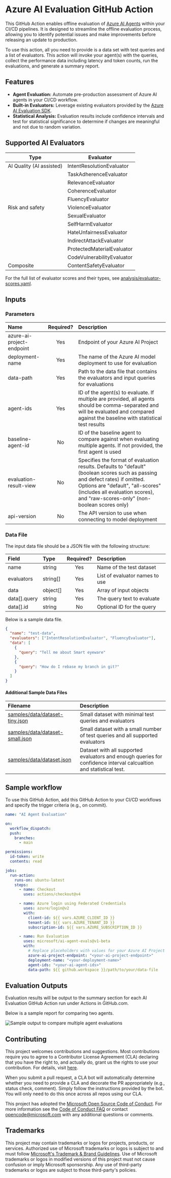 # Azure AI Evaluation GitHub Action

This GitHub Action enables offline evaluation of [Azure AI Agents](https://learn.microsoft.com/en-us/azure/ai-services/agents/) within your CI/CD pipelines. It is designed to streamline the offline evaluation process, allowing you to identify potential issues and make improvements before releasing an update to production.

To use this action, all you need to provide is a data set with test queries and a list of evaluators. This action will invoke your agent(s) with the queries, collect the performance data including latency and token counts, run the evaluations, and generate a summary report.

## Features

- **Agent Evaluation:** Automate pre-production assessment of Azure AI agents in your CI/CD workflow.
- **Built-in Evaluators:** Leverage existing evaluators provided by the [Azure AI Evaluation SDK](https://learn.microsoft.com/en-us/azure/ai-studio/how-to/develop/evaluate-sdk).
- **Statistical Analysis:** Evaluation results include confidence intervals and test for statistical significance to determine if changes are meaningful and not due to random variation.

## Supported AI Evaluators

| Type                     | Evaluator                  |
| ------------------------ | -------------------------- |
| AI Quality (AI assisted) | IntentResolutionEvaluator  |
|                          | TaskAdherenceEvaluator     |
|                          | RelevanceEvaluator         |
|                          | CoherenceEvaluator         |
|                          | FluencyEvaluator           |
| Risk and safety          | ViolenceEvaluator          |
|                          | SexualEvaluator            |
|                          | SelfHarmEvaluator          |
|                          | HateUnfairnessEvaluator    |
|                          | IndirectAttackEvaluator    |
|                          | ProtectedMaterialEvaluator |
|                          | CodeVulnerabilityEvaluator |
| Composite                | ContentSafetyEvaluator     |

For the full list of evaluator scores and their types, see [analysis/evaluator-scores.yaml](analysis/evaluator-scores.yaml).

## Inputs

### Parameters

| Name                      | Required? | Description                                                                                                                                                                                                                                           |
| :------------------------ | :-------: | :---------------------------------------------------------------------------------------------------------------------------------------------------------------------------------------------------------------------------------------------------- |
| azure-ai-project-endpoint |    Yes    | Endpoint of your Azure AI Project                                                                                                                                                                                                                     |
| deployment-name           |    Yes    | The name of the Azure AI model deployment to use for evaluation                                                                                                                                                                                       |
| data-path                 |    Yes    | Path to the data file that contains the evaluators and input queries for evaluations                                                                                                                                                                  |
| agent-ids                 |    Yes    | ID of the agent(s) to evaluate. If multiple are provided, all agents should be comma-separated and will be evaluated and compared against the baseline with statistical test results                                                                  |
| baseline-agent-id         |    No     | ID of the baseline agent to compare against when evaluating multiple agents. If not provided, the first agent is used                                                                                                                                 |
| evaluation-result-view    |    No     | Specifies the format of evaluation results. Defaults to "default" (boolean scores such as passing and defect rates) if omitted. Options are "default", "all-scores" (includes all evaluation scores), and "raw-scores-only" (non-boolean scores only) |
| api-version               |    No     | The API version to use when connecting to model deployment                                                                                                                                                                                            |

### Data File

The input data file should be a JSON file with the following structure:

| Field        | Type     | Required? | Description                    |
| :----------- | :------- | :-------: | :----------------------------- |
| name         | string   |    Yes    | Name of the test dataset       |
| evaluators   | string[] |    Yes    | List of evaluator names to use |
| data         | object[] |    Yes    | Array of input objects         |
| data[].query | string   |    Yes    | The query text to evaluate     |
| data[].id    | string   |    No     | Optional ID for the query      |

Below is a sample data file.

```JSON
{
  "name": "test-data",
  "evaluators": ["IntentResolutionEvaluator", "FluencyEvaluator"],
  "data": [
    {
      "query": "Tell me about Smart eyeware"
    },
    {
      "query": "How do I rebase my branch in git?"
    }
  ]
}
```

#### Additional Sample Data Files

| Filename                                                           | Description                                                                                                        |
| :----------------------------------------------------------------- | :----------------------------------------------------------------------------------------------------------------- |
| [samples/data/dataset-tiny.json](samples/data/dataset-tiny.json)   | Small dataset with minimal test queries and evaluators                                                             |
| [samples/data/dataset-small.json](samples/data/dataset-small.json) | Small dataset with a small number of test queries and all supported evaluators                                     |
| [samples/data/dataset.json](samples/data/dataset.json)             | Dataset with all supported evaluators and enough queries for confidence interval calcualtion and statistical test. |

## Sample workflow

To use this GitHub Action, add this GitHub Action to your CI/CD workflows and specify the trigger criteria (e.g., on commit).

```yaml
name: "AI Agent Evaluation"

on:
  workflow_dispatch:
  push:
    branches:
      - main

permissions:
  id-token: write
  contents: read

jobs:
  run-action:
    runs-on: ubuntu-latest
    steps:
      - name: Checkout
        uses: actions/checkout@v4

      - name: Azure login using Federated Credentials
        uses: azure/login@v2
        with:
          client-id: ${{ vars.AZURE_CLIENT_ID }}
          tenant-id: ${{ vars.AZURE_TENANT_ID }}
          subscription-id: ${{ vars.AZURE_SUBSCRIPTION_ID }}

      - name: Run Evaluation
        uses: microsoft/ai-agent-evals@v1-beta
        with:
          # Replace placeholders with values for your Azure AI Project
          azure-ai-project-endpoint: "<your-ai-project-endpoint>"
          deployment-name: "<your-deployment-name>"
          agent-ids: "<your-ai-agent-ids>"
          data-path: ${{ github.workspace }}/path/to/your/data-file
```

## Evaluation Outputs

Evaluation results will be output to the summary section for each AI Evaluation GitHub Action run under Actions in GitHub.com.

Below is a sample report for comparing two agents.

![Sample output to compare multiple agent evaluations](sample-output.png)

## Contributing

This project welcomes contributions and suggestions. Most contributions require you to agree to a
Contributor License Agreement (CLA) declaring that you have the right to, and actually do, grant us
the rights to use your contribution. For details, visit [here](https://cla.opensource.microsoft.com).

When you submit a pull request, a CLA bot will automatically determine whether you need to provide
a CLA and decorate the PR appropriately (e.g., status check, comment). Simply follow the instructions
provided by the bot. You will only need to do this once across all repos using our CLA.

This project has adopted the [Microsoft Open Source Code of Conduct](https://opensource.microsoft.com/codeofconduct/).
For more information see the [Code of Conduct FAQ](https://opensource.microsoft.com/codeofconduct/faq/) or
contact [opencode@microsoft.com](mailto:opencode@microsoft.com) with any additional questions or comments.

## Trademarks

This project may contain trademarks or logos for projects, products, or services. Authorized use of Microsoft
trademarks or logos is subject to and must follow
[Microsoft's Trademark & Brand Guidelines](https://www.microsoft.com/en-us/legal/intellectualproperty/trademarks/usage/general).
Use of Microsoft trademarks or logos in modified versions of this project must not cause confusion or imply Microsoft sponsorship.
Any use of third-party trademarks or logos are subject to those third-party's policies.

